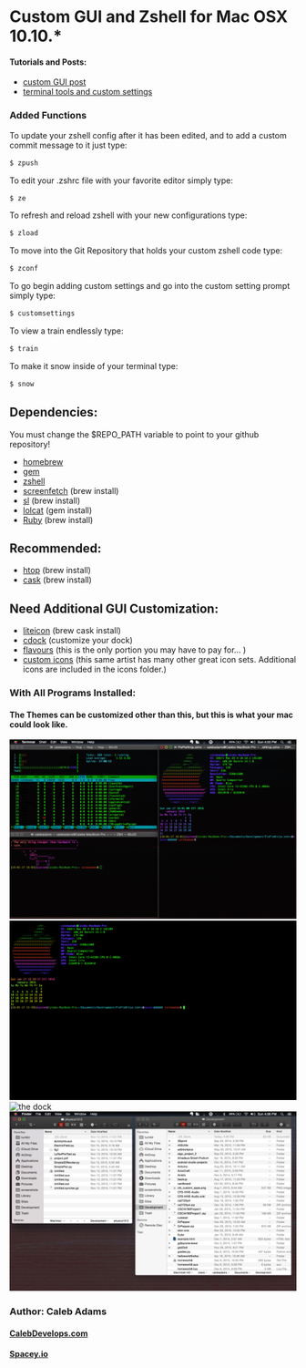 # Custom GUI and Zshell for Mac OSX 10.10.*

#### Tutorials and Posts:

* [custom GUI post](http://computersciencetumbld.tumblr.com/post/132559487676/so-i-customized-my-mac-today-for-the-gui-i#notes "custom GUI")
* [terminal tools and custom settings](http://computersciencetumbld.tumblr.com/post/137505524011/some-more-mac-unix-customization-today-i#notes "terminal goodies")

### Added Functions
To update your zshell config after it has been edited, and to add a custom commit message to it just type: 
```bash
$ zpush
```
To edit your .zshrc file with your favorite editor simply type:
```bash
$ ze
```
To refresh and reload zshell with your new configurations type:
```bash
$ zload
```
To move into the Git Repository that holds your custom zshell code type:
```bash
$ zconf
```
To go begin adding custom settings and go into the custom setting prompt simply type:
```bash
$ customsettings
```
To view a train endlessly type:
```bash
$ train
```
To make it snow inside of your terminal type:
```bash
$ snow
```


## Dependencies: 

   You must change the $REPO_PATH variable to point to your github repository!

* [homebrew](http://brew.sh/ "brew")
* [gem](http://guides.rubygems.org/rubygems-basics/ "gem")
* [zshell](http://example.com/ "zshell")
* [screenfetch](https://github.com/KittyKatt/screenFetch "screenfetch") (brew install)
* [sl](https://github.com/mtoyoda/sl "sl") (brew install)
* [lolcat](https://github.com/busyloop/lolcat "lolcat") (gem install)
* [Ruby](https://github.com/ruby/ruby "ruby") (brew install)

## Recommended:

* [htop](https://github.com/hishamhm/htop "htop") (brew install)
* [cask](https://github.com/caskroom/homebrew-cask "cask") (brew install)

## Need Additional GUI Customization:

* [liteicon](https://freemacsoft.net/liteicon/ "lite icon") (brew cask install)
* [cdock](http://sourceforge.net/projects/cdock/ "cdock") (customize your dock)
* [flavours](http://flavours.interacto.net/ "flavours") (this is the only portion you may have to pay for... )
* [custom icons](http://noshery.deviantart.com/art/Minimalist-White-Icons-Mac-OS-X-470738808 "Custom Minimal White Icons") (this same artist has many other great icon sets. Additional icons are included in the icons folder.)

### With All Programs Installed:
#### The Themes can be customized other than this, but this is what your mac could look like.
![windows and terminal](/img/terminal.png "Windows and Terminal")
![windows](/img/windows.png "The Terminal")
![the dock](/img/dock.png "The Dock")
![windows](/img/finder.png "The Finder")

### Author: Caleb Adams
#### [CalebDevelops.com](https://calebdevelops.com "CalebDevelops.com")
#### [Spacey.io](https://spacey.io "Spacey Sciences - Spacey.io")